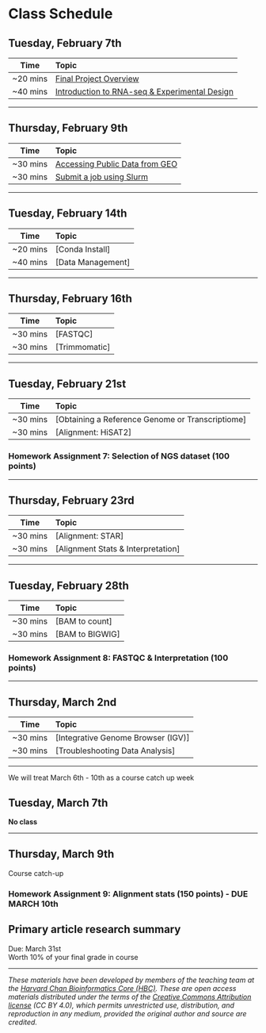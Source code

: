 # Class Schedule

## Tuesday, February 7th 

| Time |  Topic  |  
|:-----------:|:----------| 
| ~20 mins| [Final Project Overview](../lectures/GuidelinesforFinalProject.pdf) | 
| ~40 mins | [Introduction to RNA-seq & Experimental Design](../lectures/Lecture4-MMG232.pdf) |


***

## Thursday, February 9th 

| Time |  Topic  |  
|:-----------:|:----------| 
| ~30 mins| [Accessing Public Data from GEO](../lessons/02_accessing_public_experimental_data.md)| 
| ~30 mins| [Submit a job using Slurm](../lessons/02_job_submission_slurm.md)| 

***

## Tuesday, February 14th 

| Time |  Topic  |  
|:-----------:|:----------|
| ~20 mins| [Conda Install]| 
| ~40 mins| [Data Management]| 

***
## Thursday, February 16th 
| Time |  Topic  |  
|:-----------:|:----------| 
| ~30 mins| [FASTQC]| 
| ~30 mins| [Trimmomatic]| 

***

## Tuesday, February 21st 
| Time |  Topic  |  
|:-----------:|:----------| 
| ~30 mins| [Obtaining a Reference Genome or Transcriptiome]| 
| ~30 mins| [Alignment: HiSAT2]| 

### Homework Assignment 7: Selection of NGS dataset (100 points)
***

## Thursday, February 23rd 
| Time |  Topic  |  
|:-----------:|:----------| 
| ~30 mins| [Alignment: STAR]| 
| ~30 mins| [Alignment Stats & Interpretation]| 

***

## Tuesday, February 28th  
| Time |  Topic  |  
|:-----------:|:----------| 
| ~30 mins | [BAM to count]| 
| ~30 mins | [BAM to BIGWIG] | 

### Homework Assignment 8: FASTQC & Interpretation (100 points)
***

## Thursday, March 2nd 
| Time |  Topic  |  
|:-----------:|:----------| 
| ~30 mins| [Integrative Genome Browser (IGV)]| 
| ~30 mins| [Troubleshooting Data Analysis]| 

*** 
We will treat March 6th - 10th as a course catch up week 

## Tuesday, March 7th  
**No class**

***

## Thursday, March 9th  
Course catch-up 

### Homework Assignment 9: Alignment stats (150 points) - DUE MARCH 10th  

## Primary article research summary  
Due: March 31st   
Worth 10% of your final grade in course 

*** 


*These materials have been developed by members of the teaching team at the [Harvard Chan Bioinformatics Core (HBC)](http://bioinformatics.sph.harvard.edu/). These are open access materials distributed under the terms of the [Creative Commons Attribution license](https://creativecommons.org/licenses/by/4.0/) (CC BY 4.0), which permits unrestricted use, distribution, and reproduction in any medium, provided the original author and source are credited.*
